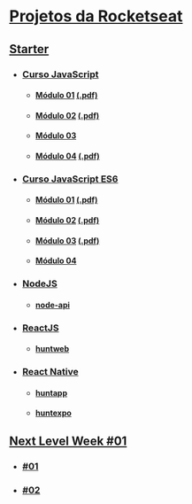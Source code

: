 # [Projetos da Rocketseat](https://rocketseat.com.br/)

## [Starter](Starter)
- ### [Curso JavaScript](Starter/Curso%20JavaScript)
  - #### [Módulo 01](https://z10nn.github.io/Rocketseat/Starter/Curso%20JavaScript/ex_modulo_01.html) [(.pdf)](https://z10nn.github.io/Rocketseat/Starter/Curso%20JavaScript/ex_modulo_01.pdf)
  - #### [Módulo 02](https://z10nn.github.io/Rocketseat/Starter/Curso%20JavaScript/ex_modulo_02.html) [(.pdf)](https://z10nn.github.io/Rocketseat/Starter/Curso%20JavaScript/ex_modulo_02.pdf)
  - #### [Módulo 03](https://z10nn.github.io/Rocketseat/Starter/Curso%20JavaScript/ex_modulo_03.html)
  - #### [Módulo 04](https://z10nn.github.io/Rocketseat/Starter/Curso%20JavaScript/ex_modulo_04.html) [(.pdf)](https://z10nn.github.io/Rocketseat/Starter/Curso%20JavaScript/ex_modulo_04.pdf)
- ### [Curso JavaScript ES6](Starter/Curso%20JavaScript%20ES6)
  - #### [Módulo 01](https://z10nn.github.io/Rocketseat/Starter/Curso%20JavaScript%20ES6/ex_modulo_01/ex_modulo_01.html) [(.pdf)](https://z10nn.github.io/Rocketseat/Starter/Curso%20JavaScript%20ES6/ex_modulo_01/ex_modulo_01.pdf)
  - #### [Módulo 02](https://z10nn.github.io/Rocketseat/Starter/Curso%20JavaScript%20ES6/ex_modulo_02/public/ex_modulo_02.html) [(.pdf)](https://z10nn.github.io/Rocketseat/Starter/Curso%20JavaScript%20ES6/ex_modulo_02/ex_modulo_02.pdf)
  - #### [Módulo 03](https://z10nn.github.io/Rocketseat/Starter/Curso%20JavaScript%20ES6/ex_modulo_03/public/ex_modulo_03.html) [(.pdf)](https://z10nn.github.io/Rocketseat/Starter/Curso%20JavaScript%20ES6/ex_modulo_03/ex_modulo_03.pdf)
  - #### [Módulo 04](https://z10nn.github.io/Rocketseat/Starter/Curso%20JavaScript%20ES6/ex_modulo_04/public/index.html)
- ### [NodeJS](Starter/NodeJS)
  - #### [node-api](https://z10nn.github.io/Rocketseat/Starter/NodeJS/node-api)
- ### [ReactJS](Starter/ReactJS)
  - #### [huntweb](https://z10nn.github.io/Rocketseat/Starter/ReactJS/huntweb)
- ### [React Native](Starter/React%20Native)
  - #### [huntapp](https://z10nn.github.io/Rocketseat/Starter/React%20Native/huntapp)
  - #### [huntexpo](https://z10nn.github.io/Rocketseat/Starter/React%20Native/huntexpo)

## [Next Level Week #01](NLW)
- ### [#01](NLW/01)
- ### [#02](NLW/02)